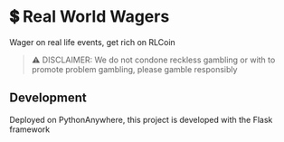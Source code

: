 # 💲 Real World Wagers
Wager on real life events, get rich on RLCoin

> ⚠ DISCLAIMER: We do not condone reckless gambling or with to promote problem gambling, please gamble responsibly

## Development
Deployed on PythonAnywhere, this project is developed with the Flask framework
